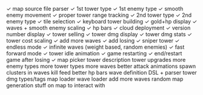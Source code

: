 ✓ map source file parser
✓ 1st tower type
✓ 1st enemy type
✓ smooth enemy movement
✓ proper tower range tracking
✓ 2nd tower type
✓ 2nd enemy type
✓ tile selection
✓ keyboard tower building
✓ gold+hp display
✓ waves + smooth enemy scaling
✓ hp bars
✓ cloud deployment
✓ version number display
✓ tower selling
✓ tower dmg display
✓ tower dmg stats
✓ tower cost scaling
✓ add more waves
✓ add losing
✓ sniper tower
✓ endless mode
✓ infinite waves (weight based, random enemies)
✓ fast forward mode
✓ tower idle animation
✓ game restarting
✓ end/restart game after losing
✓ map picker
tower description
tower upgrades
more enemy types
more tower types
more waves
better attack animations
spawn clusters in waves
kill feed
better hp bars
wave definition DSL + parser
tower dmg types/tags
map loader
wave loader
add more waves
random map generation
stuff on map to interact with